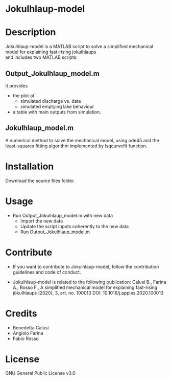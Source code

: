 # Jokulhlaup-model

Description
===========
Jokulhlaup-model is a MATLAB script to solve a simplified mechanical model for explaining fast-rising jokulhlaups  
and includes two MATLAB scripts: 

Output_Jokulhlaup_model.m
---------
It provides 
- the plot of
   * simulated discharge vs. data 
   * simulated emptying lake behaviour
- a table with main outputs from simulation. 

Jokulhlaup_model.m
---------
A numerical method to solve the mechanical model, using ode45 and the least-squares
fitting algorithm implemented by lsqcurvefit function.

Installation
============
Download the source files folder.

Usage
=====
- Run Output_Jokulhlaup_model.m with new data 
    * Import the new data  
    * Update the script inputs coherently to the new data 
    * Run 
        Output_Jokulhlaup_model.m 

Contribute
==========
- If you want to contribute to Jokulhlaup-model, follow the contribution guidelines and code of conduct. 

 - Jokulhlaup-model is related to the following publication:
   Calusi B., Farina A., Rosso F., A simplified mechanical model for explaining fast-rising jökulhlaups (2020), 3,
   art. no. 100013 DOI: 10.1016/j.apples.2020.100013

Credits
=======
- Benedetta Calusi
- Angiolo Farina
- Fabio Rosso

License
=======
GNU General Public License v3.0

